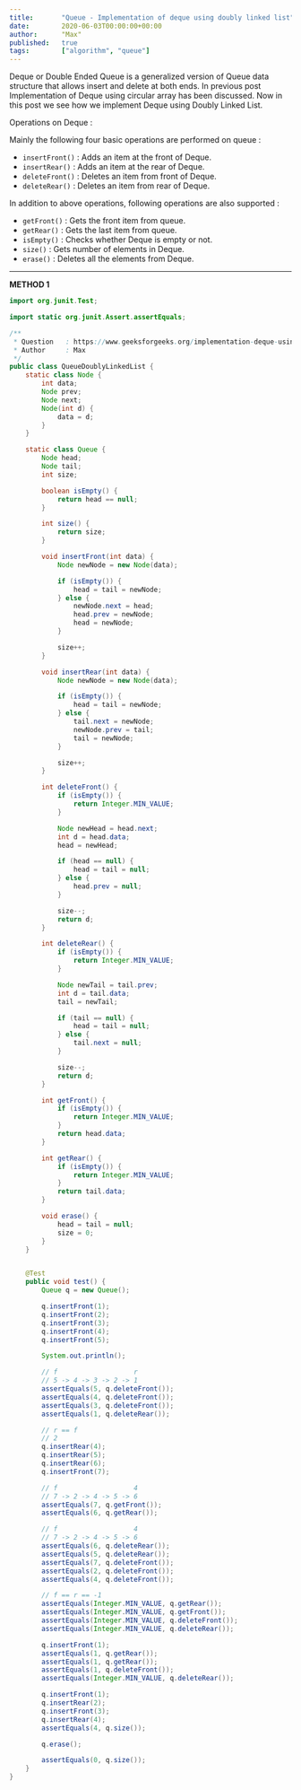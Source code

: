 ```yaml
---
title:       "Queue - Implementation of deque using doubly linked list"
date:        2020-06-03T00:00:00+00:00
author:      "Max"
published:   true
tags:        ["algorithm", "queue"]
---
```


Deque or Double Ended Queue is a generalized version of Queue data structure that allows insert and delete at both ends. In previous post Implementation of Deque using circular array has been discussed. Now in this post we see how we implement Deque using Doubly Linked List.

Operations on Deque :

Mainly the following four basic operations are performed on queue :

- `insertFront()` : Adds an item at the front of Deque.
- `insertRear()`  : Adds an item at the rear of Deque.
- `deleteFront()` : Deletes an item from front of Deque.
- `deleteRear()`  : Deletes an item from rear of Deque.

In addition to above operations, following operations are also supported :

- `getFront()` : Gets the front item from queue.
- `getRear()`  : Gets the last item from queue.
- `isEmpty()`  : Checks whether Deque is empty or not.
- `size()`     : Gets number of elements in Deque.
- `erase()`    : Deletes all the elements from Deque.

---

**METHOD 1**

```java
import org.junit.Test;

import static org.junit.Assert.assertEquals;

/**
 * Question   : https://www.geeksforgeeks.org/implementation-deque-using-doubly-linked-list/
 * Author     : Max
 */
public class QueueDoublyLinkedList {
    static class Node {
        int data;
        Node prev;
        Node next;
        Node(int d) {
            data = d;
        }
    }

    static class Queue {
        Node head;
        Node tail;
        int size;

        boolean isEmpty() {
            return head == null;
        }

        int size() {
            return size;
        }

        void insertFront(int data) {
            Node newNode = new Node(data);

            if (isEmpty()) {
                head = tail = newNode;
            } else {
                newNode.next = head;
                head.prev = newNode;
                head = newNode;
            }

            size++;
        }

        void insertRear(int data) {
            Node newNode = new Node(data);

            if (isEmpty()) {
                head = tail = newNode;
            } else {
                tail.next = newNode;
                newNode.prev = tail;
                tail = newNode;
            }

            size++;
        }

        int deleteFront() {
            if (isEmpty()) {
                return Integer.MIN_VALUE;
            }

            Node newHead = head.next;
            int d = head.data;
            head = newHead;

            if (head == null) {
                head = tail = null;
            } else {
                head.prev = null;
            }

            size--;
            return d;
        }

        int deleteRear() {
            if (isEmpty()) {
                return Integer.MIN_VALUE;
            }

            Node newTail = tail.prev;
            int d = tail.data;
            tail = newTail;

            if (tail == null) {
                head = tail = null;
            } else {
                tail.next = null;
            }

            size--;
            return d;
        }

        int getFront() {
            if (isEmpty()) {
                return Integer.MIN_VALUE;
            }
            return head.data;
        }

        int getRear() {
            if (isEmpty()) {
                return Integer.MIN_VALUE;
            }
            return tail.data;
        }

        void erase() {
            head = tail = null;
            size = 0;
        }
    }


    @Test
    public void test() {
        Queue q = new Queue();

        q.insertFront(1);
        q.insertFront(2);
        q.insertFront(3);
        q.insertFront(4);
        q.insertFront(5);

        System.out.println();

        // f                   r
        // 5 -> 4 -> 3 -> 2 -> 1
        assertEquals(5, q.deleteFront());
        assertEquals(4, q.deleteFront());
        assertEquals(3, q.deleteFront());
        assertEquals(1, q.deleteRear());

        // r == f
        // 2
        q.insertRear(4);
        q.insertRear(5);
        q.insertRear(6);
        q.insertFront(7);

        // f                   4
        // 7 -> 2 -> 4 -> 5 -> 6
        assertEquals(7, q.getFront());
        assertEquals(6, q.getRear());

        // f                   4
        // 7 -> 2 -> 4 -> 5 -> 6
        assertEquals(6, q.deleteRear());
        assertEquals(5, q.deleteRear());
        assertEquals(7, q.deleteFront());
        assertEquals(2, q.deleteFront());
        assertEquals(4, q.deleteFront());

        // f == r == -1
        assertEquals(Integer.MIN_VALUE, q.getRear());
        assertEquals(Integer.MIN_VALUE, q.getFront());
        assertEquals(Integer.MIN_VALUE, q.deleteFront());
        assertEquals(Integer.MIN_VALUE, q.deleteRear());

        q.insertFront(1);
        assertEquals(1, q.getRear());
        assertEquals(1, q.getRear());
        assertEquals(1, q.deleteFront());
        assertEquals(Integer.MIN_VALUE, q.deleteRear());

        q.insertFront(1);
        q.insertRear(2);
        q.insertFront(3);
        q.insertRear(4);
        assertEquals(4, q.size());

        q.erase();

        assertEquals(0, q.size());
    }
}
```
